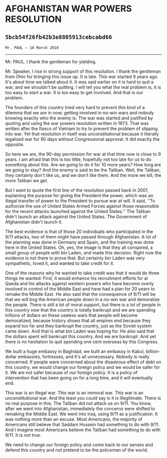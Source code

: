 # AFGHANISTAN WAR POWERS RESOLUTION
## `5bcb54f26fb42b3e8805913cebcabd66`
`Mr. PAUL — 10 March 2010`

---


Mr. PAUL. I thank the gentleman for yielding.

Mr. Speaker, I rise in strong support of this resolution. I thank the 
gentleman from Ohio for bringing this issue up. It is late. This war 
started 9 years ago. It's about time we talked about it. It was said 
earlier on it is hard to quit a war, and we shouldn't be quitting. I 
will tell you what the real problem is, it is too easy to start a war. 
It is too easy to get involved. And that is our problem.

The founders of this country tried very hard to prevent this kind of 
a dilemma that we are in now; getting involved in no-win wars and 
nobody knowing exactly who the enemy is. The war was started and 
justified by quoting and using the war powers resolution written in 
1973. That was written after the fiasco of Vietnam to try to prevent 
the problem of slipping into war. Yet that resolution in itself was 
unconstitutional because it literally legalized war for 90 days without 
Congressional approval. It did exactly the opposite.

So here we are, the 90-day permission for war at that time now is 
close to 9 years. I am afraid that this is too little, hopefully not 
too late for us to do something about this. Are we going to do it for 
10 more years? How long are we going to stay? And the enemy is said to 
be the Taliban. Well, the Taliban, they certainly don't like us, and we 
don't like them. And the more we kill, the more Taliban we get.

But I want to quote the first line of the resolution passed back in 
2001, explaining the purpose for giving the President the power, which 
was an illegal transfer of power to the President to pursue war at 
will. It said, ''To authorize the use of United States Armed Forces 
against those responsible for the recent attacks launched against the 
United States.'' The Taliban didn't launch an attack against the United 
States. The Government of Afghanistan didn't launch it.

The best evidence is that of those 20 individuals who participated in 
the 9/11 attacks, two of them might have passed through Afghanistan. A 
lot of the planning was done in Germany and Spain, and the training was 
done here in the United States. Oh, yes, the image is that they all 
conspired, a small group of people with bin Laden, and made this 
decision. Right now the evidence is not there to prove that. But 
certainly bin Laden was very sympathetic, loved it, and wanted to take 
credit for it.

One of the reasons why he wanted to take credit was that it would do 
three things he wanted: First, it would enhance his recruitment efforts 
for al Qaeda and his attacks against western powers who have become 
overly involved in control of the Middle East and have had a plan for 
20 years to remake the Middle East. He also said that the consequence 
of 9/11 will be that we will bog the American people down in a no-win 
war and demoralize the people. There is still a lot of moral support, 
but there is a lot of people in this country now that the country is 
totally bankrupt and we are spending trillions of dollars on these 
useless wars that people will become demoralized, because history shows 
that all empires end because they expand too far and they bankrupt the 
country, just as the Soviet system came down. And that is what bin 
Laden was hoping for. He also said that the dollars spent will bankrupt 
this country. And we are bankrupt. And yet there is no hesitation to 
quit spending one cent overseas by this Congress.

We built a huge embassy in Baghdad, we built an embassy in Kabul, 
billion-dollar embassies, fortresses, and it's all unnecessary. Nobody 
is really concerned. If people were concerned about the disastrous 
effect of debt on this country, we would change our foreign policy and 
we would be safer for it. We are not safer because of our foreign 
policy. It is a policy of intervention that has been going on for a 
long time, and it will eventually end.

This war is an illegal war. This war is an immoral war. This war is 
an unconstitutional war. And the least you could say is it is 
illegitimate. There is no real purpose in this. The Taliban did not 
attack us on 9/11. You know, after we went into Afghanistan, 
immediately the concerns were shifted to remaking the Middle East. We 
went into Iraq, using 9/11 as a justification. It was nothing more than 
an excuse. Most Americans, the majority of Americans still believe that 
Saddam Hussein had something to do with 9/11. And I imagine most 
Americans believe the Taliban had something to do with 9/11. It is not 
true.

We need to change our foreign policy and come back to our senses and 
defend this country and not pretend to be the policeman of the world.